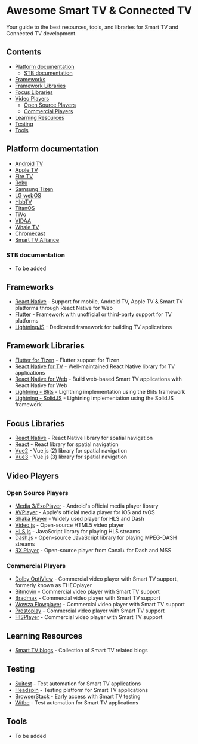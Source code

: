 # Awesome Smart TV & Connected TV
Your guide to the best resources, tools, and libraries for Smart TV and Connected TV development.

## Contents
- [Platform documentation](#platform-documentation)
    - [STB documentation](#stb-documentation)
- [Frameworks](#frameworks)
- [Framework Libraries](#framework-libraries)
- [Focus Libraries](#focus-libraries)
- [Video Players](#video-players)
    - [Open Source Players](#open-source-players)
    - [Commercial Players](#commercial-players)
- [Learning Resources](#learning-resources)
- [Testing](#testing)
- [Tools](#tools)

## Platform documentation
- [Android TV](https://developer.android.com/tv)
- [Apple TV](https://developer.apple.com/develop/)
- [Fire TV](https://developer.amazon.com/docs/fire-tv/getting-started-developing-apps-and-games.html)
- [Roku](https://developer.roku.com/)
- [Samsung Tizen](https://developer.samsung.com/smarttv/develop)
- [LG webOS](https://webostv.developer.lge.com/)
- [HbbTV](https://developer.hbbtv.org/)
- [TitanOS](https://docs.titanos.tv/)
- [TiVo](https://developers.tivo.com/)
- [VIDAA](https://www.vidaa.com)
- [Whale TV](https://developer.whaletv.com/)
- [Chromecast](https://developers.google.com/cast/)
- [Smart TV Alliance](https://www.smarttv-alliance.org/)

### STB documentation
- To be added

## Frameworks
- [React Native](https://reactnative.dev/) - Support for mobile, Android TV, Apple TV & Smart TV platforms through React Native for Web
- [Flutter](https://flutter.dev/) - Framework with unofficial or third-party support for TV platforms
- [LightningJS](https://lightningjs.io/) - Dedicated framework for building TV applications

## Framework Libraries
- [Flutter for Tizen](https://github.com/flutter-tizen/flutter-tizen) - Flutter support for Tizen
- [React Native for TV](https://github.com/react-native-tvos/react-native-tvos) - Well-maintained React Native library for TV applications
- [React Native for Web](https://github.com/necolas/react-native-web) - Build web-based Smart TV applications with React Native for Web
- [Lightning - Blits](https://github.com/lightning-js/blits) - Lightning implementation using the Blits framework
- [Lightning - SolidJS](https://github.com/lightning-tv/solid) - Lightning implementation using the SolidJS framework


## Focus Libraries
- [React Native](https://github.com/bamlab/react-tv-space-navigation) - React Native library for spatial navigation
- [React](https://github.com/NoriginMedia/Norigin-Spatial-Navigation) - React library for spatial navigation
- [Vue2](https://github.com/twcapps/vue-spatialnavigation) - Vue.js (2) library for spatial navigation
- [Vue3](https://github.com/MLangendijk/vue3-spatial-navigation) - Vue.js (3) library for spatial navigation

## Video Players
### Open Source Players
- [Media 3/ExoPlayer](https://developer.android.com/media/media3/exoplayer) - Android's official media player library
- [AVPlayer](https://developer.apple.com/documentation/avfoundation/avplayer/) - Apple's official media player for iOS and tvOS
- [Shaka Player](https://github.com/shaka-project/shaka-player) - Widely used player for HLS and Dash
- [Video.js](https://videojs.com/) - Open-source HTML5 video player
- [HLS.js](https://github.com/video-dev/hls.js) - JavaScript library for playing HLS streams
- [Dash.js](https://github.com/Dash-Industry-Forum/dash.js) - Open-source JavaScript library for playing MPEG-DASH streams
- [RX Player](https://github.com/canalplus/rx-player) - Open-source player from Canal+ for Dash and MSS

### Commercial Players
- [Dolby OptiView](https://optiview.dolby.com/) - Commercial video player with Smart TV support, formerly known as THEOplayer
- [Bitmovin](https://bitmovin.com/) - Commercial video player with Smart TV support
- [Bradmax](https://bradmax.com/site/en/) - Commercial video player with Smart TV support
- [Wowza Flowplayer](https://flowplayer.com/) - Commercial video player with Smart TV support
- [Prestoplay](https://castlabs.com/prestoplay/) - Commercial video player with Smart TV support
- [HISPlayer](https://hisplayer.com/) - Commercial video player with Smart TV support

## Learning Resources
* [Smart TV blogs](https://medium.com/@mlangendijk/list/smarttv-efbb80a6a0c1) - Collection of Smart TV related blogs

## Testing
* [Suitest](https://suite.st/) - Test automation for Smart TV applications
* [Headspin](https://www.headspin.io/solutions/smart-tv-testing) - Testing platform for Smart TV applications
* [BrowserStack](https://www.browserstack.com/test-on-smart-tv) - Early access with Smart TV testing
* [Witbe](https://www.witbe.net/technology/qa-test-automation/) - Test automation for Smart TV applications

## Tools
- To be added
